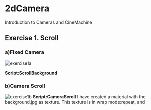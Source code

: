 # 2dCamera
Introduction to Cameras and CineMachine

## Exercise 1. Scroll
### a)Fixed Camera
![exercise1a](https://github.com/antoniocxv/2dcamera/blob/main/gifs/ejercicio1a.gif)

**Script:ScrollBackground** 

### b)Camera Scroll
![exercise1b](https://github.com/antoniocxv/2dcamera/blob/main/gifs/ejercicio1b.gif)
**Script:CameraScroll**
I have created a material with the background.jpg as texture. This texture is in wrap mode:repeat, and 
